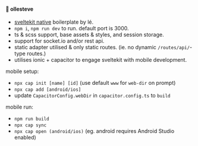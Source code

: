 #### 🌸 ollesteve

- [sveltekit native](https://svelte-native.technology/) boilerplate by lé.
- `npm i`, `npm run dev` to run. default port is 3000.
- ts & scss support, base assets & styles, and session storage.
- support for socket.io and/or rest api.
- static adapter utilised & only static routes. (ie. no dynamic `/routes/api/`-type routes.)
- utilises ionic + capacitor to engage sveltekit with mobile development.

mobile setup:
- `npx cap init [name] [id]` (use default `www` for `web-dir` on prompt)
- `npx cap add [android/ios]`
- update `CapacitorConfig.webDir` in `capacitor.config.ts` to `build`

mobile run:
- `npm run build`
- `npx cap sync`
- `npx cap open (android/ios)` (eg. android requires Android Studio enabled)
